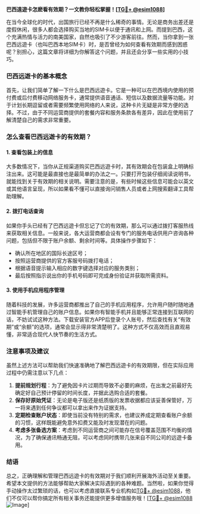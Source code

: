 **巴西遠遊卡怎麽看有效期？一文教你轻松掌握！[[TG💪+ @esim1088](https://t.me/s/esim1088)]**

在当今全球化的时代，出国旅行已经不再是什么稀奇的事情。无论是商务出差还是度假休闲，很多人都会选择购买当地的SIM卡以便于通讯和上网。而提到巴西，这个充满热情与活力的南美国家，自然也吸引了不少游客前往。然而，当你拿到一张巴西远遊卡（也叫巴西本地SIM卡）时，是否曾经为如何查看有效期而感到困惑呢？别担心，这篇文章将详细为你解答这个问题，并且还会分享一些实用的小技巧。

### 巴西远遊卡的基本概念

首先，让我们简单了解一下什么是巴西远遊卡。它是一种可以在巴西境内使用的预付费或后付费移动网络服务卡，通常提供语音通话、短信以及数据流量等功能。对于计划长期逗留或者需要频繁使用网络的人来说，这种卡片无疑是非常方便的选择。不过，由于不同运营商提供的套餐内容和服务条款各有差异，因此在使用前了解清楚自己的需求非常重要。

### 怎么查看巴西远遊卡的有效期？

#### 1. 查看包装上的信息
大多数情况下，当你从正规渠道购买巴西远遊卡时，其有效期会在包装盒上明确标注出来。这可能是最直接也是最简单的办法之一。只要打开包装仔细阅读说明书，就能找到关于有效期的相关说明。需要注意的是，有些时候这些信息可能会以英文或其他语言呈现，所以如果看不懂可以直接询问销售人员或者上网搜索翻译工具帮助理解。

#### 2. 拨打电话查询
如果你手头已经有了巴西远遊卡但忘记了它的有效期，那么可以通过拨打客服热线来获取相关信息。一般来说，各大运营商都会设有专门的服务电话供用户咨询各种问题，包括但不限于账户余额、剩余时间等。具体操作步骤如下：
- 确认所在地区的国际长途区号；
- 按照运营商提供的官方客服号码拨打电话；
- 根据语音提示输入相应的数字键选择对应的服务类别；
- 最后按照指示说出你的手机号码即可完成身份验证并获取所需资料。

#### 3. 使用手机应用程序管理
随着科技的发展，许多运营商都推出了自己的手机应用程序，允许用户随时随地通过智能手机管理自己的账户信息。如果你有智能手机并且能够正常连接到互联网的话，不妨试试这种方法。下载安装官方APP后登录个人账号，然后查找有关“有效期”或“余额”的选项，通常会显示得非常清楚明了。这种方式不仅高效而且直观易懂，非常适合现代人快节奏的生活方式。

### 注意事项及建议

虽然上述方法可以帮助我们快速准确地了解巴西远遊卡的有效期限，但在实际应用过程中仍需注意以下几点：

1. **提前规划行程**：为了避免因卡片过期而导致不必要的麻烦，在出发之前最好先确定好自己预计停留的时间长度，并据此选购合适的套餐。
2. **保存好原始凭证**：无论是电子版还是纸质版的发票收据都应该妥善保管好，万一将来遇到任何争议都可以拿出来作为证据支持。
3. **定期检查账户状态**：即使当前没有特别的需求，也建议养成定期查看账户余额的习惯，这样既能避免意外扣费又能及时发现潜在的问题。
4. **考虑多张备选方案**：考虑到不同运营商之间可能存在信号覆盖范围不均衡的情况，为了确保通讯畅通无阻，可以考虑同时携带几张来自不同公司的远遊卡备用。

### 结语

总之，正确理解和管理巴西远遊卡的有效期对于我们顺利开展海外活动至关重要。希望本文提供的方法能够帮助大家解决实际遇到的各种难题。当然啦，如果你觉得手动操作太过繁琐的话，也可以考虑直接联系专业机构如[TG💪+ @esim1088](https://t.me/s/esim1088)，他们不仅可以帮你搞定所有相关事务还能提供更多增值服务哦！[[TG💪+ @esim1088](https://t.me/s/esim1088) ![Image](https://i.postimg.cc/4NQfJmqS/Snipaste-2025-05-13-00-14-12.png)]